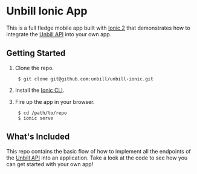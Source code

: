 # Unbill Ionic App

This is a full fledge mobile app built with [Ionic 2](http://ionicframework.com/docs/v2/) that demonstrates how to integrate the [Unbill API](https://unbill.co/docs) into your own app.

## Getting Started

1. Clone the repo.

		$ git clone git@github.com:unbill/unbill-ionic.git

2. Install the [Ionic CLI](http://ionicframework.com/docs/v2/getting-started/installation/).

3. Fire up the app in your browser.

		$ cd /path/to/repo
		$ ionic serve

## What's Included

This repo contains the basic flow of how to implement all the endpoints of the [Unbill API](https://unbill.co/docs) into an application. Take a look at the code to see how you can get started with your own app!
